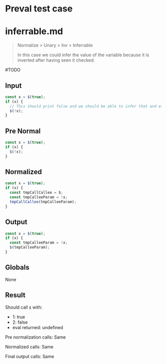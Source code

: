 # Preval test case

# inferrable.md

> Normalize > Unary > Inv > Inferrable
>
> In this case we could infer the value of the variable because it is inverted after having seen it checked.

#TODO

## Input

`````js filename=intro
const x = $(true);
if (x) {
  // This should print false and we should be able to infer that and eliminate all the things
  $(!x);
}
`````

## Pre Normal

`````js filename=intro
const x = $(true);
if (x) {
  $(!x);
}
`````

## Normalized

`````js filename=intro
const x = $(true);
if (x) {
  const tmpCallCallee = $;
  const tmpCalleeParam = !x;
  tmpCallCallee(tmpCalleeParam);
}
`````

## Output

`````js filename=intro
const x = $(true);
if (x) {
  const tmpCalleeParam = !x;
  $(tmpCalleeParam);
}
`````

## Globals

None

## Result

Should call `$` with:
 - 1: true
 - 2: false
 - eval returned: undefined

Pre normalization calls: Same

Normalized calls: Same

Final output calls: Same
